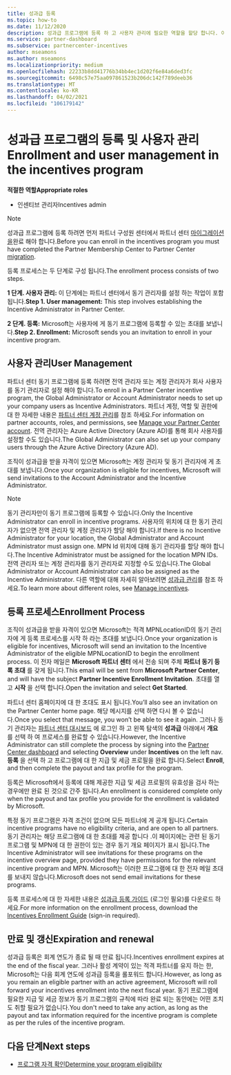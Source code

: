 ```yaml
---
title: 성과급 등록
ms.topic: how-to
ms.date: 11/12/2020
description: 성과급 프로그램에 등록 하 고 사용자 관리에 필요한 역할을 할당 합니다. 이 문서에서는 등록 프로세스를 설명 합니다.
ms.service: partner-dashboard
ms.subservice: partnercenter-incentives
author: mseamons
ms.author: mseamons
ms.localizationpriority: medium
ms.openlocfilehash: 22233b8dd41776b34bb4ec1d202f6e84a6ded3fc
ms.sourcegitcommit: 6498c57e75aa097861523b206dc142f789deeb36
ms.translationtype: MT
ms.contentlocale: ko-KR
ms.lasthandoff: 04/02/2021
ms.locfileid: "106179142"
---
```

# <a name="enrollment-and-user-management-in-the-incentives-program"></a><span data-ttu-id="27a95-104">성과급 프로그램의 등록 및 사용자 관리</span><span class="sxs-lookup"><span data-stu-id="27a95-104">Enrollment and user management in the incentives program</span></span>

<span data-ttu-id="27a95-105">**적절한 역할**</span><span class="sxs-lookup"><span data-stu-id="27a95-105">**Appropriate roles**</span></span>

- <span data-ttu-id="27a95-106">인센티브 관리자</span><span class="sxs-lookup"><span data-stu-id="27a95-106">Incentives admin</span></span>

>[!NOTE]
><span data-ttu-id="27a95-107">성과급 프로그램에 등록 하려면 먼저 파트너 구성원 센터에서 파트너 센터 [마이그레이션을](prepare-pmc-pc-migration.md)완료 해야 합니다.</span><span class="sxs-lookup"><span data-stu-id="27a95-107">Before you can enroll in the incentives program you must have completed the Partner Membership Center to Partner Center [migration](prepare-pmc-pc-migration.md).</span></span>

<span data-ttu-id="27a95-108">등록 프로세스는 두 단계로 구성 됩니다.</span><span class="sxs-lookup"><span data-stu-id="27a95-108">The enrollment process consists of two steps.</span></span>

<span data-ttu-id="27a95-109">**1 단계. 사용자 관리:** 이 단계에는 파트너 센터에서 동기 관리자를 설정 하는 작업이 포함 됩니다.</span><span class="sxs-lookup"><span data-stu-id="27a95-109">**Step 1. User management:** This step involves establishing the Incentive Administrator in Partner Center.</span></span>

<span data-ttu-id="27a95-110">**2 단계. 등록:** Microsoft는 사용자에 게 동기 프로그램에 등록할 수 있는 초대를 보냅니다.</span><span class="sxs-lookup"><span data-stu-id="27a95-110">**Step 2. Enrollment:** Microsoft sends you an invitation to enroll in your incentive program.</span></span>

## <a name="user-management"></a><span data-ttu-id="27a95-111">사용자 관리</span><span class="sxs-lookup"><span data-stu-id="27a95-111">User Management</span></span>

<span data-ttu-id="27a95-112">파트너 센터 동기 프로그램에 등록 하려면 전역 관리자 또는 계정 관리자가 회사 사용자를 동기 관리자로 설정 해야 합니다.</span><span class="sxs-lookup"><span data-stu-id="27a95-112">To enroll in a Partner Center incentive program, the Global Administrator or Account Administrator needs to set up your company users as Incentive Administrators.</span></span> <span data-ttu-id="27a95-113">파트너 계정, 역할 및 권한에 대 한 자세한 내용은 [파트너 센터 계정 관리](partner-center-account-setup.md)를 참조 하세요.</span><span class="sxs-lookup"><span data-stu-id="27a95-113">For information on partner accounts, roles, and permissions, see [Manage your Partner Center account](partner-center-account-setup.md).</span></span> <span data-ttu-id="27a95-114">전역 관리자는 Azure Active Directory (Azure AD)를 통해 회사 사용자를 설정할 수도 있습니다.</span><span class="sxs-lookup"><span data-stu-id="27a95-114">The Global Administrator can also set up your company users through the Azure Active Directory (Azure AD).</span></span>

<span data-ttu-id="27a95-115">조직이 성과급을 받을 자격이 있으면 Microsoft는 계정 관리자 및 동기 관리자에 게 초대를 보냅니다.</span><span class="sxs-lookup"><span data-stu-id="27a95-115">Once your organization is eligible for incentives, Microsoft will send invitations to the Account Administrator and the Incentive Administrator.</span></span>

>[!NOTE]
><span data-ttu-id="27a95-116">동기 관리자만이 동기 프로그램에 등록할 수 있습니다.</span><span class="sxs-lookup"><span data-stu-id="27a95-116">Only the Incentive Administrator can enroll in incentive programs.</span></span> <span data-ttu-id="27a95-117">사용자의 위치에 대 한 동기 관리자가 없으면 전역 관리자 및 계정 관리자가 할당 해야 합니다.</span><span class="sxs-lookup"><span data-stu-id="27a95-117">If there is no Incentive Administrator for your location, the Global Administrator and Account Administrator must assign one.</span></span> <span data-ttu-id="27a95-118">MPN Id 위치에 대해 동기 관리자를 할당 해야 합니다.</span><span class="sxs-lookup"><span data-stu-id="27a95-118">The Incentive Administrator must be assigned for the location MPN IDs.</span></span> <span data-ttu-id="27a95-119">전역 관리자 또는 계정 관리자를 동기 관리자로 지정할 수도 있습니다.</span><span class="sxs-lookup"><span data-stu-id="27a95-119">The Global Administrator or Account Administrator can also be assigned as the Incentive Administrator.</span></span> <span data-ttu-id="27a95-120">다른 역할에 대해 자세히 알아보려면 [성과급 관리](permissions-overview.md#manage-incentives)를 참조 하세요.</span><span class="sxs-lookup"><span data-stu-id="27a95-120">To learn more about different roles, see [Manage incentives](permissions-overview.md#manage-incentives).</span></span>

## <a name="enrollment-process"></a><span data-ttu-id="27a95-121">등록 프로세스</span><span class="sxs-lookup"><span data-stu-id="27a95-121">Enrollment Process</span></span>

<span data-ttu-id="27a95-122">조직이 성과급을 받을 자격이 있으면 Microsoft는 적격 MPNLocationID의 동기 관리자에 게 등록 프로세스를 시작 하 라는 초대를 보냅니다.</span><span class="sxs-lookup"><span data-stu-id="27a95-122">Once your organization is eligible for incentives, Microsoft will send an invitation to the Incentive Administrator of the eligible MPNLocationID to begin the enrollment process.</span></span> <span data-ttu-id="27a95-123">이 전자 메일은 **Microsoft 파트너 센터** 에서 전송 되며 주체 **파트너 동기 등록 초대** 를 갖게 됩니다.</span><span class="sxs-lookup"><span data-stu-id="27a95-123">This email will be sent from **Microsoft Partner Center**, and will have the subject **Partner Incentive Enrollment Invitation**.</span></span> <span data-ttu-id="27a95-124">초대를 열고 **시작** 을 선택 합니다.</span><span class="sxs-lookup"><span data-stu-id="27a95-124">Open the invitation and select **Get Started**.</span></span>

<span data-ttu-id="27a95-125">파트너 센터 홈페이지에 대 한 초대도 표시 됩니다.</span><span class="sxs-lookup"><span data-stu-id="27a95-125">You’ll also see an invitation on the Partner Center home page.</span></span> <span data-ttu-id="27a95-126">해당 메시지를 선택 하면 다시 볼 수 없습니다.</span><span class="sxs-lookup"><span data-stu-id="27a95-126">Once you select that message, you won’t be able to see it again.</span></span> <span data-ttu-id="27a95-127">그러나 동기 관리자는 [파트너 센터 대시보드](https://partner.microsoft.com/dashboard/) 에 로그인 하 고 왼쪽 탐색의 **성과급** 아래에서 **개요** 를 선택 하 여 프로세스를 완료할 수 있습니다.</span><span class="sxs-lookup"><span data-stu-id="27a95-127">However, the Incentive Administrator can still complete the process by signing into the [Partner Center dashboard](https://partner.microsoft.com/dashboard/) and selecting **Overview** under **Incentives** on the left nav.</span></span> <span data-ttu-id="27a95-128">**등록** 을 선택 하 고 프로그램에 대 한 지급 및 세금 프로필을 완료 합니다.</span><span class="sxs-lookup"><span data-stu-id="27a95-128">Select **Enroll**, and then complete the payout and tax profile for the program.</span></span>

<span data-ttu-id="27a95-129">등록은 Microsoft에서 등록에 대해 제공한 지급 및 세금 프로필의 유효성을 검사 하는 경우에만 완료 된 것으로 간주 됩니다.</span><span class="sxs-lookup"><span data-stu-id="27a95-129">An enrollment is considered complete only when the payout and tax profile you provide for the enrollment is validated by Microsoft.</span></span>

<span data-ttu-id="27a95-130">특정 동기 프로그램은 자격 조건이 없으며 모든 파트너에 게 공개 됩니다.</span><span class="sxs-lookup"><span data-stu-id="27a95-130">Certain incentive programs have no eligibility criteria, and are open to all partners.</span></span> <span data-ttu-id="27a95-131">동기 관리자는 해당 프로그램에 대 한 초대를 제공 합니다 .이 페이지에는 관련 된 동기 프로그램 및 MPN에 대 한 권한이 있는 경우 동기 개요 페이지가 표시 됩니다.</span><span class="sxs-lookup"><span data-stu-id="27a95-131">The Incentive Administrator will see invitations for these programs on the incentive overview page, provided they have permissions for the relevant incentive program and MPN.</span></span> <span data-ttu-id="27a95-132">Microsoft는 이러한 프로그램에 대 한 전자 메일 초대를 보내지 않습니다.</span><span class="sxs-lookup"><span data-stu-id="27a95-132">Microsoft does not send email invitations for these programs.</span></span>

<span data-ttu-id="27a95-133">등록 프로세스에 대 한 자세한 내용은 [성과급 등록 가이드](https://partner.microsoft.com/resources/detail/partner-center-incentives-enrollment-pdf) (로그인 필요)를 다운로드 하세요.</span><span class="sxs-lookup"><span data-stu-id="27a95-133">For more information on the enrollment process, download the [Incentives Enrollment Guide](https://partner.microsoft.com/resources/detail/partner-center-incentives-enrollment-pdf) (sign-in required).</span></span>

## <a name="expiration-and-renewal"></a><span data-ttu-id="27a95-134">만료 및 갱신</span><span class="sxs-lookup"><span data-stu-id="27a95-134">Expiration and renewal</span></span>

<span data-ttu-id="27a95-135">성과급 등록은 회계 연도가 종료 될 때 만료 됩니다.</span><span class="sxs-lookup"><span data-stu-id="27a95-135">Incentives enrollment expires at the end of the fiscal year.</span></span> <span data-ttu-id="27a95-136">그러나 활성 계약이 있는 적격 파트너를 유지 하는 한, Microsoft는 다음 회계 연도에 성과급 등록을 롤포워드 합니다.</span><span class="sxs-lookup"><span data-stu-id="27a95-136">However, as long as you remain an eligible partner with an active agreement, Microsoft will roll forward your incentives enrollment into the next fiscal year.</span></span> <span data-ttu-id="27a95-137">동기 프로그램에 필요한 지급 및 세금 정보가 동기 프로그램의 규칙에 따라 완료 되는 동안에는 어떤 조치도 취할 필요가 없습니다.</span><span class="sxs-lookup"><span data-stu-id="27a95-137">You don't need to take any action, as long as the payout and tax information required for the incentive program is complete as per the rules of the incentive program.</span></span>

## <a name="next-steps"></a><span data-ttu-id="27a95-138">다음 단계</span><span class="sxs-lookup"><span data-stu-id="27a95-138">Next steps</span></span>

- [<span data-ttu-id="27a95-139">프로그램 자격 확인</span><span class="sxs-lookup"><span data-stu-id="27a95-139">Determine your program eligibility</span></span>](incentives-determined-your-program-eligibility.md)

